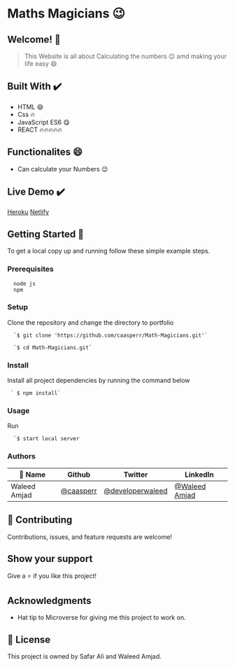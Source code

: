 # Maths Magicians 😉

## Welcome! 👋

> This Website is all about Calculating the numbers 😉 amd making your life easy 😄

                              
## Built With ✔️

- HTML 😄
- Css 🔥
- JavaScript ES6 😋
- REACT 🔥🔥🔥🔥🔥

## Functionalites 😄

- Can calculate your Numbers 😉


## Live Demo ✔️

[Heroku](https://math-magicians-23.herokuapp.com/)
[Netlify](https://62c6ed1af84c252a67b4c0c1--neon-manatee-bec333.netlify.app/)


## Getting Started 🙌

To get a local copy up and running follow these simple example steps.

### Prerequisites
```
  node js
  npm

```
### Setup
Clone the repository and change the directory to portfolio

``` 
  `$ git clone 'https://github.com/caasperr/Math-Magicians.git'`

  `$ cd Math-Magicians.git`

```

### Install
Install all project dependencies by running the command below
 
``` 
 ` $ npm install`
```
### Usage

Run
``` 
  `$ start local server
```


### Authors

| 👤 Name | Github | Twitter | LinkedIn |
|------|--------|---------|----------|
|Waleed Amjad|[@caasperr](https://github.com/caasperr)|[@developerwaleed](https://twitter.com/developerwaleed)|[@Waleed Amjad](https://www.linkedin.com/in/waleed-amjad-51930014a/)|


## 🤝 Contributing

Contributions, issues, and feature requests are welcome!

## Show your support

Give a ⭐️ if you like this project!

## Acknowledgments

- Hat tip to Microverse for giving me this project to work on.

## 📝 License

This project is owned by Safar Ali and Waleed Amjad.
